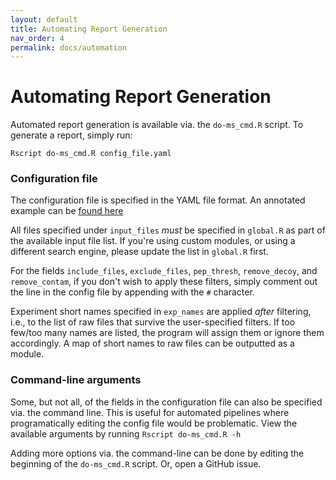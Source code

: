 ```yaml
---
layout: default
title: Automating Report Generation
nav_order: 4
permalink: docs/automation
---
```


# Automating Report Generation

Automated report generation is available via. the ```do-ms_cmd.R``` script. To generate a report, simply run:

```
Rscript do-ms_cmd.R config_file.yaml
```

### Configuration file

The configuration file is specified in the YAML file format. An annotated example can be [found here](https://github.com/SlavovLab/DO-MS/blob/master/example/config_file.yaml)

All files specified under ```input_files``` _must_ be specified in ```global.R``` as part of the available input file list. If you're using custom modules, or using a different search engine, please update the list in ```global.R``` first.

For the fields ```include_files```, ```exclude_files```, ```pep_thresh```, ```remove_decoy```, and ```remove_contam```, if you don't wish to apply these filters, simply comment out the line in the config file by appending with the ```#``` character.

Experiment short names specified in ```exp_names``` are applied _after_ filtering, i.e., to the list of raw files that survive the user-specified filters. If too few/too many names are listed, the program will assign them or ignore them accordingly. A map of short names to raw files can be outputted as a module.


### Command-line arguments

Some, but not all, of the fields in the configuration file can also be specified via. the command line. This is useful for automated pipelines where programatically editing the config file would be problematic. View the available arguments by running ```Rscript do-ms_cmd.R -h```

Adding more options via. the command-line can be done by editing the beginning of the ```do-ms_cmd.R``` script. Or, open a GitHub issue.